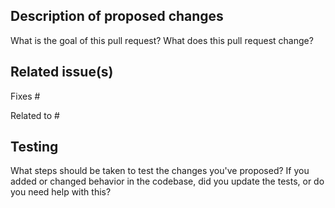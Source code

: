 ## Description of proposed changes

What is the goal of this pull request? What does this pull request change?

## Related issue(s)

Fixes #

Related to #

## Testing

What steps should be taken to test the changes you've proposed?
If you added or changed behavior in the codebase, did you update the tests, or do you need help with this?
